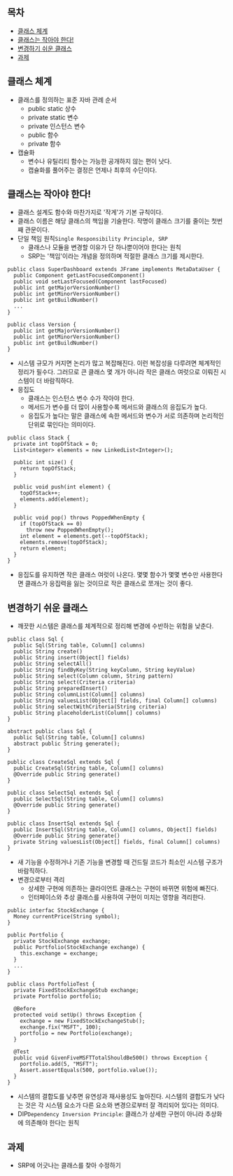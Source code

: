## 목차 ##
- [클래스 체계](#1)
- [클래스는 작아야 한다!](#2)
- [변경하기 쉬운 클래스](#3)
- [과제](#4)

<a name="1"></a>
## 클래스 체계 ##
- 클래스를 정의하는 표준 자바 관례 순서
  - public static 상수
  - private static 변수
  - private 인스턴스 변수
  - public 함수
  - private 함수
- 캡슐화
  - 변수나 유틸리티 함수는 가능한 공개하지 않는 편이 낫다.
  - 캡슐화를 풀어주는 결정은 언제나 최후의 수단이다.

<a name="2"></a>
## 클래스는 작아야 한다! ##
- 클래스 설계도 함수와 마찬가지로 '작게'가 기본 규칙이다.
- 클래스 이름은 해당 클래스의 책임을 기술한다. 작명이 클래스 크기를 줄이는 첫번째 관문이다.
- 단일 책임 원칙`Single Responsibility Principle, SRP`
  - 클래스나 모듈을 변경할 이유가 단 하나뿐이어야 한다는 원칙
  - SRP는 '책임'이라는 개념을 정의하며 적절한 클래스 크기를 제시한다.
```
public class SuperDashboard extends JFrame implements MetaDataUser {
  public Component getLastFocusedComponent()
  public void setLastFocused(Component lastFocused)
  public int getMajorVersionNumber()
  public int getMinorVersionNumber()
  public int getBuildNumber()
  ...
}
```
```
public class Version {
  public int getMajorVersionNumber()
  public int getMinorVersionNumber()
  public int getBuildNumber()
}
```
  - 시스템 규모가 커지면 논리가 많고 복잡해진다. 이런 복잡성을 다루려면 체계적인 정리가 필수다. 그러므로 큰 클래스 몇 개가 아니라 작은 클래스 여럿으로 이뤄진 시스템이 더 바람직하다.
- 응집도
  - 클래스는 인스턴스 변수 수가 작아야 한다.
  - 메서드가 변수를 더 많이 사용할수록 메서드와 클래스의 응집도가 높다.
  - 응집도가 높다는 말은 클래스에 속한 메서드와 변수가 서로 의존하며 논리적인 단위로 묶인다는 의미이다.
```
public class Stack {
  private int topOfStack = 0;
  List<integer> elements = new LinkedList<Integer>();
  
  public int size() {
    return topOfStack;
  }
  
  public void push(int element) {
    topOfStack++;
    elements.add(element);
  }
  
  public void pop() throws PoppedWhenEmpty {
    if (topOfStack == 0)
      throw new PoppedWhenEmpty();
    int element = elements.get(--topOfStack);
    elements.remove(topOfStack);
    return element;
  }
}
```
  - 응집도를 유지하면 작은 클래스 여럿이 나온다. 몇몇 함수가 몇몇 변수만 사용한다면 클래스가 응집력을 잃는 것이므로 작은 클래스로 쪼개는 것이 좋다.

<a name="3"></a>
## 변경하기 쉬운 클래스 ##
- 깨끗한 시스템은 클래스를 체계적으로 정리해 변경에 수반하는 위험을 낮춘다.
```
public class Sql {
  public Sql(String table, Column[] columns)
  public String create()
  public String insert(Object[] fields)
  public String selectAll()
  public String findByKey(String keyColumn, String keyValue)
  public String select(Column column, String pattern)
  public String select(Criteria criteria)
  public String preparedInsert()
  public String columnList(Column[] columns)
  public String valuesList(Object[] fields, final Column[] columns)
  public String selectWithCriteria(String criteria)
  public String placeholderList(Column[] columns)
}
```
```
abstract public class Sql {
  public Sql(String table, Column[] columns)
  abstract public String generate();
}

public class CreateSql extends Sql {
  public CreateSql(String table, Column[] columns)
  @Override public String generate()
}

public class SelectSql extends Sql {
  public SelectSql(String table, Column[] columns)
  @Override public String generate()
}

public class InsertSql extends Sql {
  public InsertSql(String table, Column[] columns, Object[] fields)
  @Override public String generate()
  private String valuesList(Object[] fields, final Column[] columns)
}
```
- 새 기능을 수정하거나 기존 기능을 변경할 때 건드릴 코드가 최소인 시스템 구조가 바람직하다.
- 변경으로부터 격리
  - 상세한 구현에 의존하는 클라이언트 클래스는 구현이 바뀌면 위험에 빠진다.
  - 인터페이스와 추상 클래스를 사용하여 구현이 미치는 영향을 격리한다.
```
public interfac StockExchange {
  Money currentPrice(String symbol);
}

public Portfolio {
  private StockExchange exchange;
  public Portfolio(StockExchange exchange) {
    this.exchange = exchange;
  }
  ...
}

public class PortfolioTest {
  private FixedStockExchangeStub exchange;
  private Portfolio portfolio;
  
  @Before
  protected void setUp() throws Exception {
    exchange = new FixedStockExchangeStub();
    exchange.fix("MSFT", 100);
    portfolio = new Portfolio(exchange);
  }
  
  @Test
  public void GivenFiveMSFTTotalShouldBe500() throws Exception {
    portfolio.add(5, "MSFT");
    Assert.assertEquals(500, portfolio.value());
  }
}
```
  - 시스템의 결합도를 낮추면 유연성과 재사용성도 높아진다. 시스템의 결합도가 낮다는 것은 각 시스템 요소가 다른 요소와 변경으로부터 잘 격리되어 있다는 의미다.
  - DIP`Dependency Inversion Principle`: 클래스가 상세한 구현이 아니라 추상화에 의존해야 한다는 원칙

<a name="4"></a>
## 과제 ##
- SRP에 어긋나는 클래스를 찾아 수정하기
